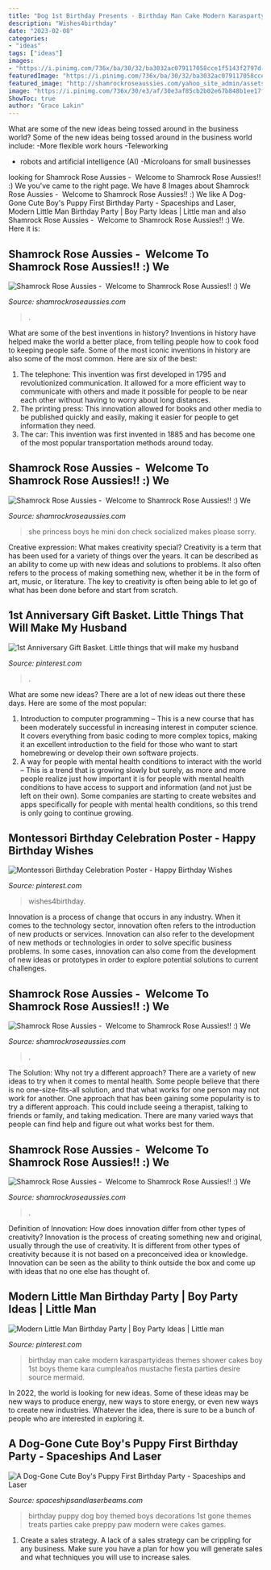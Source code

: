 ```yaml
---
title: "Dog 1st Birthday Presents - Birthday Man Cake Modern Karaspartyideas Themes Shower Cakes Boy 1st Boys Theme Kara Cumpleaños Mustache Fiesta Parties Desire Source Mermaid"
description: "Wishes4birthday"
date: "2023-02-08"
categories:
- "ideas"
tags: ["ideas"]
images:
- "https://i.pinimg.com/736x/ba/30/32/ba3032ac079117058cce1f5143f2797d--man-birthday-parties-little-man-birthday.jpg?b=t"
featuredImage: "https://i.pinimg.com/736x/ba/30/32/ba3032ac079117058cce1f5143f2797d--man-birthday-parties-little-man-birthday.jpg?b=t"
featured_image: "http://shamrockroseaussies.com/yahoo_site_admin/assets/images/DSC_0955.13110419_std.jpg"
image: "https://i.pinimg.com/736x/30/e3/af/30e3af85cb2b02e67b848b1ee17f83ec.jpg"
ShowToc: true
author: "Grace Lakin"
---
```



What are some of the new ideas being tossed around in the business world?
Some of the new ideas being tossed around in the business world include: 
-More flexible work hours 
-Teleworking 
- robots and artificial intelligence (AI) 
-Microloans for small businesses

	

		
looking for Shamrock Rose Aussies - ﻿﻿﻿ Welcome to Shamrock Rose Aussies!! :) We you've came to the right page. We have 8 Images about Shamrock Rose Aussies - ﻿﻿﻿ Welcome to Shamrock Rose Aussies!! :) We like A Dog-Gone Cute Boy&#039;s Puppy First Birthday Party - Spaceships and Laser, Modern Little Man Birthday Party | Boy Party Ideas | Little man and also Shamrock Rose Aussies - ﻿﻿﻿ Welcome to Shamrock Rose Aussies!! :) We. Here it is:
		
    
## Shamrock Rose Aussies - ﻿﻿﻿ Welcome To Shamrock Rose Aussies!! :) We

<img loading=lazy src="http://shamrockroseaussies.com/yahoo_site_admin/assets/images/DSC_0782.124232546_std.JPG" onerror="this.onerror=null;this.src='https://tse4.mm.bing.net/th?id=OIP.A849W9qZ-uNXkjQ6RNtH0QHaE-&amp;pid=15.1';" alt="Shamrock Rose Aussies - ﻿﻿﻿ Welcome to Shamrock Rose Aussies!! :) We">

_Source: shamrockroseaussies.com_

>. 

	

What are some of the best inventions in history?
Inventions in history have helped make the world a better place, from telling people how to cook food to keeping people safe. Some of the most iconic inventions in history are also some of the most common. Here are six of the best: 
1. The telephone: This invention was first developed in 1795 and revolutionized communication. It allowed for a more efficient way to communicate with others and made it possible for people to be near each other without having to worry about long distances. 
2. The printing press: This innovation allowed for books and other media to be published quickly and easily, making it easier for people to get information they need. 
3. The car: This invention was first invented in 1885 and has become one of the most popular transportation methods around today.

    
## Shamrock Rose Aussies - ﻿﻿﻿ Welcome To Shamrock Rose Aussies!! :) We

<img loading=lazy src="http://shamrockroseaussies.com/yahoo_site_admin/assets/images/DSC_0406.79194503_std.JPG" onerror="this.onerror=null;this.src='https://tse4.mm.bing.net/th?id=OIP.F6JgoUmrZJDAPWgOpkVukwHaE-&amp;pid=15.1';" alt="Shamrock Rose Aussies - ﻿﻿﻿ Welcome to Shamrock Rose Aussies!! :) We">

_Source: shamrockroseaussies.com_

>she princess boys he mini don check socialized makes please sorry. 

	

Creative expression: What makes creativity special?
Creativity is a term that has been used for a variety of things over the years. It can be described as an ability to come up with new ideas and solutions to problems. It also often refers to the process of making something new, whether it be in the form of art, music, or literature. The key to creativity is often being able to let go of what has been done before and start from scratch.

    
## 1st Anniversary Gift Basket. Little Things That Will Make My Husband

<img loading=lazy src="https://i.pinimg.com/736x/57/3d/34/573d345b5e47278345c19333d5dbfc81--st-anniversary-gifts-fails.jpg" onerror="this.onerror=null;this.src='https://tse1.mm.bing.net/th?id=OIP.7JGmLr5cBXVKa49YFvHX9AHaJ3&amp;pid=15.1';" alt="1st Anniversary Gift Basket. Little things that will make my husband">

_Source: pinterest.com_

>. 

	

What are some new ideas?
There are a lot of new ideas out there these days. Here are some of the most popular: 
1) Introduction to computer programming – This is a new course that has been moderately successful in increasing interest in computer science. It covers everything from basic coding to more complex topics, making it an excellent introduction to the field for those who want to start homebrewing or develop their own software projects. 
2) A way for people with mental health conditions to interact with the world – This is a trend that is growing slowly but surely, as more and more people realize just how important it is for people with mental health conditions to have access to support and information (and not just be left on their own). Some companies are starting to create websites and apps specifically for people with mental health conditions, so this trend is only going to continue growing.

    
## Montessori Birthday Celebration Poster - Happy Birthday Wishes

<img loading=lazy src="https://i.pinimg.com/736x/30/e3/af/30e3af85cb2b02e67b848b1ee17f83ec.jpg" onerror="this.onerror=null;this.src='https://tse4.mm.bing.net/th?id=OIP.Fa_oSx1deliCCMlXnBS9bQHaE8&amp;pid=15.1';" alt="Montessori Birthday Celebration Poster - Happy Birthday Wishes">

_Source: pinterest.com_

>wishes4birthday. 

	

Innovation is a process of change that occurs in any industry. When it comes to the technology sector, innovation often refers to the introduction of new products or services. Innovation can also refer to the development of new methods or technologies in order to solve specific business problems. In some cases, innovation can also come from the development of new ideas or prototypes in order to explore potential solutions to current challenges.

    
## Shamrock Rose Aussies - ﻿﻿﻿ Welcome To Shamrock Rose Aussies!! :) We

<img loading=lazy src="http://shamrockroseaussies.com/yahoo_site_admin/assets/images/DSC_0069.153160253_std.JPG" onerror="this.onerror=null;this.src='https://tse2.mm.bing.net/th?id=OIP.3BnJvvBxUbjUhXH1OHGlugHaFR&amp;pid=15.1';" alt="Shamrock Rose Aussies - ﻿﻿﻿ Welcome to Shamrock Rose Aussies!! :) We">

_Source: shamrockroseaussies.com_

>. 

	

The Solution: Why not try a different approach?
There are a variety of new ideas to try when it comes to mental health. Some people believe that there is no one-size-fits-all solution, and that what works for one person may not work for another. One approach that has been gaining some popularity is to try a different approach. This could include seeing a therapist, talking to friends or family, and taking medication. There are many varied ways that people can find help and figure out what works best for them.

    
## Shamrock Rose Aussies - ﻿﻿﻿ Welcome To Shamrock Rose Aussies!! :) We

<img loading=lazy src="http://shamrockroseaussies.com/yahoo_site_admin/assets/images/DSC_0955.13110419_std.jpg" onerror="this.onerror=null;this.src='https://tse2.mm.bing.net/th?id=OIP.wu11QPbXsMcdc9MXRez5wAHaE-&amp;pid=15.1';" alt="Shamrock Rose Aussies - ﻿﻿﻿ Welcome to Shamrock Rose Aussies!! :) We">

_Source: shamrockroseaussies.com_

>. 

	

Definition of Innovation: How does innovation differ from other types of creativity?
Innovation is the process of creating something new and original, usually through the use of creativity. It is different from other types of creativity because it is not based on a preconceived idea or knowledge. Innovation can be seen as the ability to think outside the box and come up with ideas that no one else has thought of.

    
## Modern Little Man Birthday Party | Boy Party Ideas | Little Man

<img loading=lazy src="https://i.pinimg.com/736x/ba/30/32/ba3032ac079117058cce1f5143f2797d--man-birthday-parties-little-man-birthday.jpg?b=t" onerror="this.onerror=null;this.src='https://tse1.mm.bing.net/th?id=OIP.JD36ZirShCf-ip2xCB9R_QHaLF&amp;pid=15.1';" alt="Modern Little Man Birthday Party | Boy Party Ideas | Little man">

_Source: pinterest.com_

>birthday man cake modern karaspartyideas themes shower cakes boy 1st boys theme kara cumpleaños mustache fiesta parties desire source mermaid. 

	

In 2022, the world is looking for new ideas. Some of these ideas may be new ways to produce energy, new ways to store energy, or even new ways to create new industries. Whatever the idea, there is sure to be a bunch of people who are interested in exploring it.

    
## A Dog-Gone Cute Boy&#039;s Puppy First Birthday Party - Spaceships And Laser

<img loading=lazy src="http://spaceshipsandlaserbeams.com/wp-content/uploads/2015/09/PUPPY-BIRTHDAY-PARTY-IDEAS.jpg" onerror="this.onerror=null;this.src='https://tse2.mm.bing.net/th?id=OIP.dSpq1_TMcXOfyI3kuOxANQHaLH&amp;pid=15.1';" alt="A Dog-Gone Cute Boy&#039;s Puppy First Birthday Party - Spaceships and Laser">

_Source: spaceshipsandlaserbeams.com_

>birthday puppy dog boy themed boys decorations 1st gone themes treats parties cake preppy paw modern were cakes games. 

	

1. Create a sales strategy. A lack of a sales strategy can be crippling for any business. Make sure you have a plan for how you will generate sales and what techniques you will use to increase sales.


